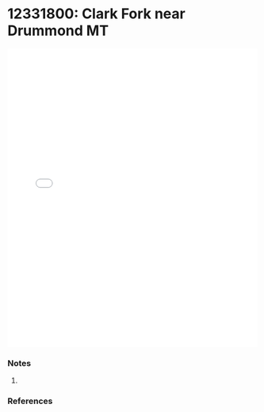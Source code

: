 # 12331800: Clark Fork near Drummond MT

<iframe src="/distribution_estimation/_static/stations/12331800_fdc.html" width="100%" height="600" frameborder="0"></iframe>

### Notes
1. 

### References

